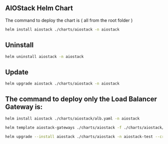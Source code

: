 ## AIOStack Helm Chart

The command to deploy the chart is ( all from the root folder )
```bash
helm install aiostack ./charts/aiostack -n aiostack
```

## Uninstall

```bash
helm uninstall aiostack -n aiostack
```

## Update

```bash
helm upgrade aiostack ./charts/aiostack -n aiostack
```


## The command to deploy only the Load Balancer Gateway is:

```bash
helm install aiostack ./charts/aiostack/alb.yaml -n aiostack
```

```bash
helm template aiostack-gateways ./charts/aiostack -f ./charts/aiostack/values.yaml -f ./charts/aiostack/alb.yaml/staging.yaml --namespace aiostack-test --show-only templates/alb.yaml | kubectl apply -f -
```

```bash
helm upgrade --install aiostack ./charts/aiostack -n aiostack-test --create-namespace -f ./charts/aiostack/values.yaml -f ./charts/aiostack/alb.yaml/staging.yaml
```